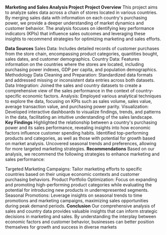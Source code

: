 
**Marketing and Sales Analysis Project**
**Project Overview**
This project aims to analyze sales data across a chain of stores located in various countries. By merging sales data with information on each country's purchasing power, we provide a deeper understanding of market dynamics and customer behavior. The analysis focuses on identifying key performance indicators (KPIs) that influence sales outcomes and leveraging these insights to recommend strategies for optimizing marketing and sales efforts.

**Data Sources**
Sales Data: Includes detailed records of customer purchases from the store chain, encompassing product categories, quantities bought, sales dates, and customer demographics.
Country Data: Features information on the countries where the stores are located, including purchasing power indexes, GDP per capita, and population demographics.
Methodology
Data Cleaning and Preparation: Standardized data formats and addressed missing or inconsistent data entries across both datasets.
Data Integration: Joined the sales and country datasets to create a comprehensive view of the sales performance in the context of country-specific economic factors.
Analysis: Employed various analytical techniques to explore the data, focusing on KPIs such as sales volume, sales value, average transaction value, and purchasing power parity.
Visualization: Developed interactive dashboards to visualize findings, trends, and patterns in the data, facilitating an intuitive understanding of the sales landscape.
**Key Findings**
Highlighted the relationship between a country's purchasing power and its sales performance, revealing insights into how economic factors influence customer spending habits.
Identified top-performing products and categories, as well as those with potential for growth based on market analysis.
Uncovered seasonal trends and preferences, allowing for more targeted marketing strategies.
**Recommendations**
Based on our analysis, we recommend the following strategies to enhance marketing and sales performance:

Targeted Marketing Campaigns: Tailor marketing efforts to specific countries based on their unique economic contexts and customer purchasing behaviors.
Product Portfolio Optimization: Focus on expanding and promoting high-performing product categories while evaluating the potential for introducing new products in underrepresented segments.
Seasonal Promotions: Leverage insights on seasonal trends to time promotions and marketing campaigns, maximizing sales opportunities during peak demand periods.
**Conclusion**
Our comprehensive analysis of sales and country data provides valuable insights that can inform strategic decisions in marketing and sales. By understanding the interplay between economic factors and customer behavior, businesses can better position themselves for growth and success in diverse markets
